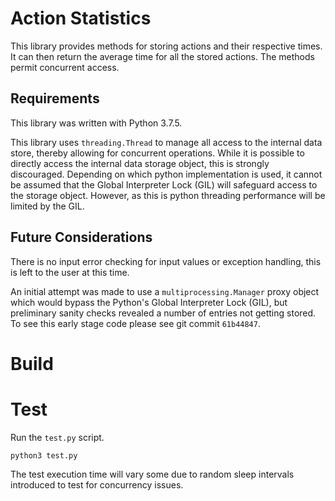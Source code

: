 # Action Statistics

This library provides methods for storing actions and their respective times. It can then return the average time for
all the stored actions. The methods permit concurrent access.

## Requirements

This library was written with Python 3.7.5.

This library uses `threading.Thread` to manage all access to the internal data store, thereby allowing for concurrent
operations. While it is possible to directly access the internal data storage object, this is strongly discouraged.
Depending on which python implementation is used, it cannot be assumed that the Global Interpreter Lock (GIL) will
safeguard access to the storage object. However, as this is python threading performance will be limited by the GIL.

## Future Considerations

There is no input error checking for input values or exception handling, this is left to the user at this time.

An initial attempt was made to use a `multiprocessing.Manager` proxy object which would bypass the Python's Global 
Interpreter Lock (GIL), but preliminary sanity checks revealed a number of entries not getting stored. To see this 
early stage code please see git commit `61b44847`.

# Build

# Test

Run the `test.py` script.

```shell
python3 test.py
```

The test execution time will vary some due to random sleep intervals introduced to test for concurrency issues.